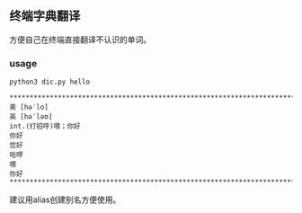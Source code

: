 ## 终端字典翻译

方便自己在终端直接翻译不认识的单词。

### usage
```shell
python3 dic.py hello

****************************************************************************
美 [həˈlo]
英 [həˈləʊ]
int.(打招呼)喂；你好
你好
您好
哈啰
喂
你好
****************************************************************************
```

建议用alias创建别名方便使用。
